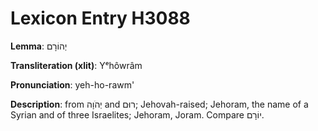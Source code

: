 # Lexicon Entry H3088

**Lemma**: יְהוֹרָם

**Transliteration (xlit)**: Yᵉhôwrâm

**Pronunciation**: yeh-ho-rawm'

**Description**:
from יְהֹוָה and רוּם; Jehovah-raised; Jehoram, the name of a Syrian and of three Israelites; Jehoram, Joram. Compare יוֹרָם.
